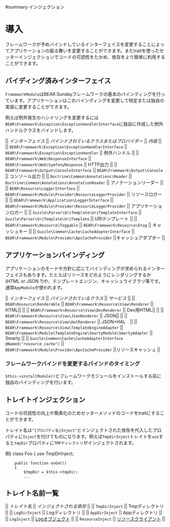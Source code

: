 #summary インジェクション

# 導入 

フレームワークが予めバインドしているインターフェイスを変更することによってアプリケーションの振る舞いを変更することができます。またtraitを使ったセッターインジェクションでコードの可読性をたかめ、依存をより簡単に利用することができます。


## バイディング済みインターフェイス 

`FrameworkModule`はBEAR.Sundayフレームワークの基本のバインディングを行っています。アプリケーションはこのバインディングを変更して特定または独自の実装に変更することができます。

例えば例外発生のハンドリングを変更するには`BEAR\Framework\Exception\ExceptionHandlerInterface`に独自に作成した例外ハンドルクラスをバインドします。

|| *インターフェイス* || *バインドされているクラスまたはプロバイダー* || *内容* || 
|| `BEAR\Framework\Exception\ExceptionHandlerInterface` || `BEAR\Framework\Exception\ExceptionHandler` || 例外ハンドル ||
|| `BEAR\Framework\Web\ResponseInterface` || `BEAR\Framework\Web\SymfonyResponse` || HTTP出力 ||
|| `BEAR\Framework\Output\ConsoleInterface` || `BEAR\Framework\Output\Console` || コンソール出力 ||
|| `Doctrine\Common\Annotations\Reader` || `Doctrine\Common\Annotations\AnnotationReader` || アノテーションリーダー ||
|| `BEAR\Resource\LoggerInterface` || `BEAR\Framework\Module\Provider\ResourceLoggerProvider` || リソースロガー ||
|| `BEAR\Framework\Application\LoggerInterface` || `BEAR\Framework\Module\Provider\ResourceLoggerProvider` || アプリケーションロガー ||
|| `Guzzle\Parser\UriTemplate\UriTemplateInterface` || `Guzzle\Parser\UriTemplate\UriTemplate` || URIテンプレート ||
|| `BEAR\Framework\Resource\Taggable` || `BEAR\Framework\Resource\Etag` || キャッシュキー ||
|| `Guzzle\Common\Cache\CacheAdapterInterface` || `BEAR\Framework\Module\Provider\ApcCacheProvider` ||キャッシュアダプター ||

## アプリケーションバインディング 

アプリケーションのモードや方針に応じてバインディングが求められるインターフェイスもあります。たとえばリソースをどのようにレンダリングするか(HTML or JSON ?)や、テンプレートエンジン、キャッシュライブラリ等です。通常`AppModule`が使われます。

|| *インターフェイス* || *バインドされているクラス* || *サービス* ||
|| `BEAR\Resource\Renderable` || `BEAR\Framework\Resource\View\Renderer` || HTML||
|| || `BEAR\Framework\Resource\View\DevRenderer` || Dev用HTML||
||  || `BEAR\Framework\Resource\View\JsonRenderer` || JSON||
||  || `BEAR\Framework\Resource\View\HalRenderer` || JSON+HAL　||
|| `BEAR\Framework\Resource\View\TemplateEngineAdapter` || `BEAR\Framework\Module\TemplateEngine\SmartyModule\SmartyAdapter` || Smarty ||
|| `Guzzle\Common\Cache\CacheAdapterInterface @Named("resource_cache")` || `BEAR\Framework\Module\Provider\ApcCacheProvider` ||リソースキャッシュ ||

### フレームワークバインドを変更するバインドのタイミング 
`$this->installModule()`とフレームワークモジュールをインストールする前に独自のバインディングを行います。

## トレイトインジェクション 

コードの可読性の向上や簡素化のためセッターメソッドのコードをtraitにすることができます。

トレイト名は`"{プロパティ名}Inject"`とインジェクトされた依存を代入したプロパティに`Inject`を付けてものになります。例えば`TmpDirInject`トレイトを`use`すると`tmpDir`プロパティに`TMPディレクトリ`がインジェクトされます。

例)
    class Foo {
        use TmpDirInject;

        public function onGet()
        {
            $tmpDir = $this->tmpDir;
            ...

## トレイト名前一覧 


|| *トレイト名* || *インジェクトされる依存* ||
|| `TmpDirInject` || Tmpディレクトリ ||
|| `LogDirInject` || Logディレクトリ ||
|| `AppDirInject` || Appディレクトリ ||
|| `LogInject` || [Logオブジェクト](http://guzzlephp.org/api/class-Guzzle.Common.Log.LogAdapterInterface.html) ||
|| `ResourceInject` || [リソースクライアント](http://code.google.com/p/bearsunday/wiki/resource_client) ||